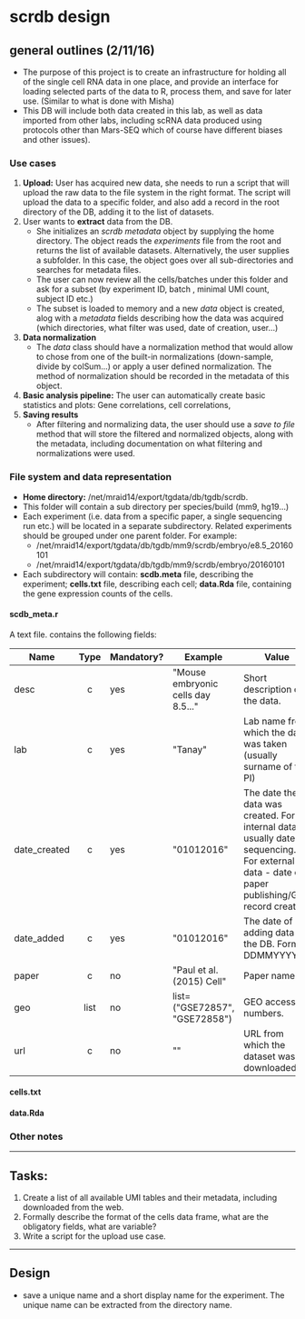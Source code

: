 # scrdb design

## general outlines (2/11/16)

 - The purpose of this project is to create an infrastructure for holding all of the single cell RNA data in one place, 
  and provide an interface for loading selected parts of the data to R, process them, and save for later use. (Similar to what is done with Misha)
 - This DB will include both data created in this lab, as well as data imported from other labs, including scRNA data produced using protocols other than Mars-SEQ 
 which of course have different biases and other issues).
 
### Use cases 
1. **Upload:** User has acquired new data, she needs to run a script that will upload the raw data to the file system in the right format.
The script will upload the data to a specific folder, and also add a record in the root directory of the DB, adding it to the list of datasets.
2. User wants to **extract** data from the DB. 
	- She initializes an *scrdb metadata* object by supplying the home directory. The object reads the *experiments* file from the root and returns the list of available datasets.
	Alternatively, the user supplies a subfolder. In this case, the object goes over all sub-directories and searches for metadata files.
	- The user can now review all the cells/batches under this folder and ask for a subset (by experiment ID, batch , minimal UMI count, subject ID etc.)
	- The subset is loaded to memory and a new *data* object is created, alog with a *metadata* fields describing how the data was acquired
	 (which directories, what filter was used, date of creation, user...)
3. **Data normalization** 
	- The *data* class should  have a normalization method that would allow to chose from one of the built-in normalizations (down-sample, divide by colSum...) 
	or apply a user defined normalization. The method of normalization should be recorded in the metadata of this object. 
4. **Basic analysis pipeline:** The user can automatically create basic statistics and plots: Gene correlations, cell correlations, 
5. **Saving results**
	- After filtering and normalizing data, the user should use a *save to file* method that will store the filtered and normalized objects, along with the metadata, 
	including documentation on what filtering and normalizations were used. 

### File system and data representation 
- **Home directory:** /net/mraid14/export/tgdata/db/tgdb/scrdb. 
- This folder will contain a sub directory per species/build (mm9, hg19...)
- Each experiment (i.e. data from a specific paper, a single sequencing run etc.) will be located in a separate subdirectory. Related experiments should be grouped under one parent folder. For example:  
	- /net/mraid14/export/tgdata/db/tgdb/mm9/scrdb/embryo/e8.5_20160101 
	- /net/mraid14/export/tgdata/db/tgdb/mm9/scrdb/embryo/20160101
- Each subdirectory will contain: **scdb.meta** file, describing the experiment; **cells.txt** file, describing each cell; **data.Rda** file, containing the gene expression counts of the cells.


#### scdb_meta.r
A text file. contains the following fields: 
	
Name | Type | Mandatory? | Example | Value 
--- | :---: | --- | --- |---
desc | c | yes | "Mouse embryonic cells day 8.5..." |  Short description of the data.
lab | c | yes | "Tanay" | Lab name from which the data was taken (usually surname of the PI) 
date_created | c | yes | "01012016" | The date the data was created. For internal data - usually date of sequencing. For external data - date of paper publishing/GEO record creation  
date_added | c | yes | "01012016" | The date of adding data to the DB. Format DDMMYYYY
paper | c | no | "Paul et al. (2015) Cell" | Paper name 
geo | list | no | list=("GSE72857", "GSE72858") | GEO accession numbers. 
url | c | no | "" |  URL from which the dataset was downloaded. 

####  cells.txt
####  data.Rda
	
	
	
### Other notes

---

## Tasks: 
1. Create a list of all available UMI tables and their metadata, including downloaded from the web.
2. Formally describe the format of the cells data frame, what are the obligatory fields, what are variable?
3. Write a script for the upload use case.

  
---

## Design

- save a unique name and a short display name for the experiment. The unique name can be extracted from the directory name. 
